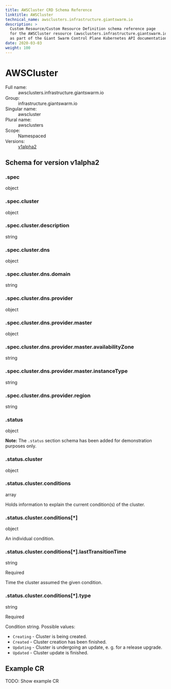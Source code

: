 ```yaml
---
title: AWSCluster CRD Schema Reference
linktitle: AWSCluster
technical_name: awsclusters.infrastructure.giantswarm.io
description: >
  Custom Resource/Custom Resource Definition schema reference page
  for the AWSCluster resource (awsclusters.infrastructure.giantswarm.io),
  as part of the Giant Swarm Control Plane Kubernetes API documentation.
date: 2020-03-03
weight: 100
---
```


# AWSCluster

<dl class="crd-meta">
<dt class="fullname">Full name:</dt>
<dd class="fullname">awsclusters.infrastructure.giantswarm.io</dd>
<dt class="groupname">Group:</dt>
<dd class="groupname">infrastructure.giantswarm.io</dd>
<dt class="singularname">Singular name:</dt>
<dd class="singularname">awscluster</dd>
<dt class="pluralname">Plural name:</dt>
<dd class="pluralname">awsclusters</dd>
<dt class="scope">Scope:</dt>
<dd class="scope">Namespaced</dd>
<dt class="versions">Versions:</dt>
<dd class="versions"><a class="version" href="#v1alpha2" title="Show schema for version v1alpha2">v1alpha2</a></dd>
</dl>



<div id="v1alpha2">
<h2>Schema for version v1alpha2</h2>


<div class="property depth-0" id=".spec">
<div class="property-header">
<h3 class="property-path">.spec</h3>
</div>
<div class="property-body">
<div class="property-meta">
<span class="property-type">object</span>


</div>

</div>
</div>

<div class="property depth-1" id=".spec.cluster">
<div class="property-header">
<h3 class="property-path">.spec.cluster</h3>
</div>
<div class="property-body">
<div class="property-meta">
<span class="property-type">object</span>


</div>

</div>
</div>

<div class="property depth-2" id=".spec.cluster.description">
<div class="property-header">
<h3 class="property-path">.spec.cluster.description</h3>
</div>
<div class="property-body">
<div class="property-meta">
<span class="property-type">string</span>


</div>

</div>
</div>

<div class="property depth-2" id=".spec.cluster.dns">
<div class="property-header">
<h3 class="property-path">.spec.cluster.dns</h3>
</div>
<div class="property-body">
<div class="property-meta">
<span class="property-type">object</span>


</div>

</div>
</div>

<div class="property depth-3" id=".spec.cluster.dns.domain">
<div class="property-header">
<h3 class="property-path">.spec.cluster.dns.domain</h3>
</div>
<div class="property-body">
<div class="property-meta">
<span class="property-type">string</span>


</div>

</div>
</div>

<div class="property depth-3" id=".spec.cluster.dns.provider">
<div class="property-header">
<h3 class="property-path">.spec.cluster.dns.provider</h3>
</div>
<div class="property-body">
<div class="property-meta">
<span class="property-type">object</span>


</div>

</div>
</div>

<div class="property depth-4" id=".spec.cluster.dns.provider.master">
<div class="property-header">
<h3 class="property-path">.spec.cluster.dns.provider.master</h3>
</div>
<div class="property-body">
<div class="property-meta">
<span class="property-type">object</span>


</div>

</div>
</div>

<div class="property depth-5" id=".spec.cluster.dns.provider.master.availabilityZone">
<div class="property-header">
<h3 class="property-path">.spec.cluster.dns.provider.master.availabilityZone</h3>
</div>
<div class="property-body">
<div class="property-meta">
<span class="property-type">string</span>


</div>

</div>
</div>

<div class="property depth-5" id=".spec.cluster.dns.provider.master.instanceType">
<div class="property-header">
<h3 class="property-path">.spec.cluster.dns.provider.master.instanceType</h3>
</div>
<div class="property-body">
<div class="property-meta">
<span class="property-type">string</span>


</div>

</div>
</div>

<div class="property depth-4" id=".spec.cluster.dns.provider.region">
<div class="property-header">
<h3 class="property-path">.spec.cluster.dns.provider.region</h3>
</div>
<div class="property-body">
<div class="property-meta">
<span class="property-type">string</span>


</div>

</div>
</div>

<div class="property depth-0" id=".status">
<div class="property-header">
<h3 class="property-path">.status</h3>
</div>
<div class="property-body">
<div class="property-meta">
<span class="property-type">object</span>


</div>

<div class="property-description">
<p><strong>Note:</strong> The <code>.status</code> section schema has been added for demonstration purposes only.</p>

</div>

</div>
</div>

<div class="property depth-1" id=".status.cluster">
<div class="property-header">
<h3 class="property-path">.status.cluster</h3>
</div>
<div class="property-body">
<div class="property-meta">
<span class="property-type">object</span>


</div>

</div>
</div>

<div class="property depth-2" id=".status.cluster.conditions">
<div class="property-header">
<h3 class="property-path">.status.cluster.conditions</h3>
</div>
<div class="property-body">
<div class="property-meta">
<span class="property-type">array</span>


</div>

<div class="property-description">
<p>Holds information to explain the current condition(s) of the cluster.</p>

</div>

</div>
</div>

<div class="property depth-3" id=".status.cluster.conditions[*]">
<div class="property-header">
<h3 class="property-path">.status.cluster.conditions[*]</h3>
</div>
<div class="property-body">
<div class="property-meta">
<span class="property-type">object</span>


</div>

<div class="property-description">
<p>An individual condition.</p>

</div>

</div>
</div>

<div class="property depth-4" id=".status.cluster.conditions[*].lastTransitionTime">
<div class="property-header">
<h3 class="property-path">.status.cluster.conditions[*].lastTransitionTime</h3>
</div>
<div class="property-body">
<div class="property-meta">
<span class="property-type">string</span>

<span class="property-required">Required</span>

</div>

<div class="property-description">
<p>Time the cluster assumed the given condition.</p>

</div>

</div>
</div>

<div class="property depth-4" id=".status.cluster.conditions[*].type">
<div class="property-header">
<h3 class="property-path">.status.cluster.conditions[*].type</h3>
</div>
<div class="property-body">
<div class="property-meta">
<span class="property-type">string</span>

<span class="property-required">Required</span>

</div>

<div class="property-description">
<p>Condition string. Possible values:</p>

<ul>
<li><code>Creating</code> - Cluster is being created.</li>
<li><code>Created</code> - Cluster creation has been finished.</li>
<li><code>Updating</code> - Cluster is undergoing an update, e. g. for a release upgrade.</li>
<li><code>Updated</code> - Cluster update is finished.</li>
</ul>

</div>

</div>
</div>


<h2 id="example-v1alpha2">Example CR</h2>

<p>TODO: Show example CR</p>

</div>
